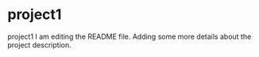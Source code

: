 # project1
project1
I am editing the README file. Adding some more details about the project description.

